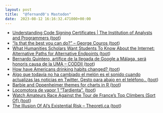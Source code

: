```yaml
---
layout: post
title:  "@fernand0's Mastodon"
date:  2023-08-12 16:16:32.471000+00:00
---
```

*  [Understanding Code Signing Certificates \| The Institution of Analysts and Programmers ](https://www.iap.org.uk/main/understanding-code-signing-certificates) ([toot](https://mastodon.social/@fernand0/110877539858586700))
*  [“Is that the best you can do?” – George Couros ](https://georgecouros.ca/blog/archives/1413) ([toot](https://mastodon.social/@fernand0/110877341869242054))
*  [What Humanities Scholars Want Students To Know About the Internet: Alternative Paths for Alternative Endpoints ](https://computinged.wordpress.com/2023/07/17/what-humanities-scholars-want-students-to-know-about-the-internet-alternative-paths-for-alternative-endpoints) ([toot](https://mastodon.social/@fernand0/110877205200696797))
*  [Bernardo Quintero, artífice de la llegada de Google a Málaga, será honoris causa de la UMA – CODDII ](https://coddii.org/bernardo-quintero-artifice-de-la-llegada-de-google-a-malaga-sera-honoris-causa-de-la-um) ([toot](https://mastodon.social/@fernand0/110876897063427217))
*  [How have Americans drinking habits changed? ](https://usafacts.org/data-projects/beverages) ([toot](https://mastodon.social/@fernand0/110876691745594448))
*  [Algo que todavía no ha cambiado el melón es el sonido cuando actualizas las noticias en Twitter. Gesto para abajo en el teléfono.. ](https://mastodon.social/@fernand0/110876496788936790) ([toot](https://mastodon.social/@fernand0/110876496788936790))
*  [Barbie and Oppenheimer themes for charts in R ](https://flowingdata.com/2023/07/28/barbie-and-oppenheimer-themes-for-charts-in-r) ([toot](https://mastodon.social/@fernand0/110876462056781485))
*  [Locomotora de vapor 1 “Tardienta”. ](https://www.flickr.com/photos/fernand0/53094717691) ([toot](https://mastodon.social/@fernand0/110876135888575604))
*  [Watch Amateurs Race Against the Tour de France’s Top Climbers (Sort Of) ](https://www.nytimes.com/interactive/2023/07/23/upshot/tour-de-france-amateurs.htm) ([toot](https://mastodon.social/@fernand0/110876085213069035))
*  [The Illusion Of AI’s Existential Risk – Theoreti.ca ](http://theoreti.ca/?p=832) ([toot](https://mastodon.social/@fernand0/110875863287456925))
